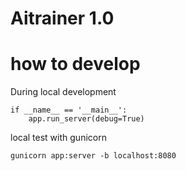 # Aitrainer 1.0


# how to develop

During local development

```{Python}
if __name__ == '__main__':
    app.run_server(debug=True)
```

local test with gunicorn

```{bash}
gunicorn app:server -b localhost:8080
```

